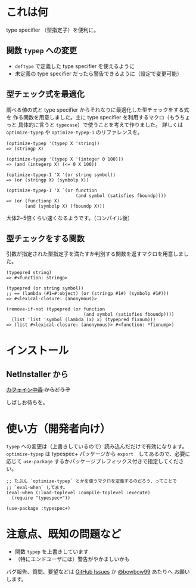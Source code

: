 これは何
========
type specifier （型指定子）を便利に。

関数 `typep` への変更
---------------------
- `deftype` で定義した type specifier を使えるように
- 未定義の type specifier だったら警告できるように（設定で変更可能）

型チェック式を最適化
--------------------
調べる値の式と type specifier からそれなりに最適化した型チェックをする式を
作る関数を用意しました。主に type specifier を利用するマクロ（もうちょっと
具体的に言うと `typecase`）で使うことを考えて作りました。
詳しくは `optimize-typep` や `optimize-typep-1` のリファレンスを。

    (optimize-typep '(typep X 'string))
    => (stringp X)
    
    (optimize-typep '(typep X '(integer 0 100)))
    => (and (integerp X) (<= 0 X 100))
    
    (optimize-typep-1 'X '(or string symbol))
    => (or (stringp X) (symbolp X))
    
    (optimize-typep-1 'X `(or function
                              (and symbol (satisfies fboundp))))
    => (or (functionp X)
           (and (symbolp X) (fboundp X)))

大体2~5倍くらい速くなるようです。（コンパイル後）

型チェックをする関数
--------------------
引数が指定された型指定子を満たすか判別する関数を返すマクロを用意しました。

    (typepred string)
    => #<function: stringp>
    
    (typepred (or string symbol))
    ;; == (lambda (#1=#:object) (or (stringp #1#) (symbolp #1#)))
    => #<lexical-closure: (anonymous)>
    
    (remove-if-not (typepred (or function
                                 (and symbol (satisfies fboundp))))
      (list 'list 'symbol (lambda (x) x) (typepred fixnum)))
    => (list #<lexical-closure: (anonymous)> #<function: *fixnump>)

インストール
============

NetInstaller から
-----------------
<del>[カフェイン中毒][1] からどうぞ</del>

  [1]: http://bowbow99.sakura.ne.jp/xyzzy/packages.l

しばしお待ちを。

使い方（開発者向け）
===================
`typep` への変更は（上書きしているので）読み込んだだけで有効になります。
`optimize-typep` は typespec+ パッケージから `export`　してあるので、必要に応じて
`use-package` するかパッケージプレフィックス付きで指定してください。

    ;; たぶん `optimize-typep` とかを使うマクロを定義するのだろう、ってことで
    ;; `eval-when` してます。
    (eval-when (:load-toplevel :compile-toplevel :execute)
      (require "typespec+"))
    
    (use-package :typespec+)

注意点、既知の問題など
======================
- 関数 `typep` を上書きしています
- （特にエンドユーザには）警告がやかましいかも

バグ報告、質問、要望などは [GitHub Issues][GH-Issues] か [@bowbow99][twitter] あたりへ
お願いします。

  [GH-Issues]: http://github.com/bowbow99/xyzzy.typespec-plus/issues
  [twitter]: http://twitter.com/bowbow99/

